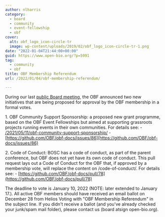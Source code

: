 ```yaml
---
author: nlharris
category:
  - board
  - community
  - event-fellowship
  - obf
cover:
  alt: obf_logo_icon-circle-tr
  image: wp-content/uploads/2019/02/obf_logo_icon-circle-tr-1.png
date: "2022-01-04T21:44:00+00:00"
guid: https://www.open-bio.org/?p=5991
tag:
  - community
  - obf
title: OBF Membership Referendum
url: /2022/01/04/obf-membership-referendum/

---
```

During our last [public Board meeting](/2021/10/06/two-new-members-elected-to-obf-board/), the OBF announced two new initiatives that are being proposed for approval by the OBF membership in a formal votes.

1\. OBF Community Support Sponsorship: a proposed new grant programme, based on the OBF Event Fellowships but aimed at supporting grassroots projects running events in their own communities. For details see:
\- [/2021/05/11/obf-community-support-sponsorship/](/2021/05/11/obf-community-support-sponsorship/)
\- [https://github.com/OBF/obf-docs/issues/86](https://github.com/OBF/obf-docs/issues/86)

2\. Code of Conduct: BOSC has a code of conduct, as part of the parent conference, but OBF does not yet have its own code of conduct. This pull request lays out a Code of Conduct for the OBF that, if approved by a membership vote, will replace the content on /code-of-conduct/. For details see:
\- [https://github.com/OBF/obf-docs/pull/78](https://github.com/OBF/obf-docs/pull/78)

The deadline to vote is January 10, 2022 (NOTE: later extended to January 17.). All active OBF members should have received an email ballot on December 28 from Helios Voting with "OBF Membership Referendum" in the subject line. If you didn't receive a ballot (and you've already checked your junk/spam mail folder), please contact us (board atsign open-bio.org).
